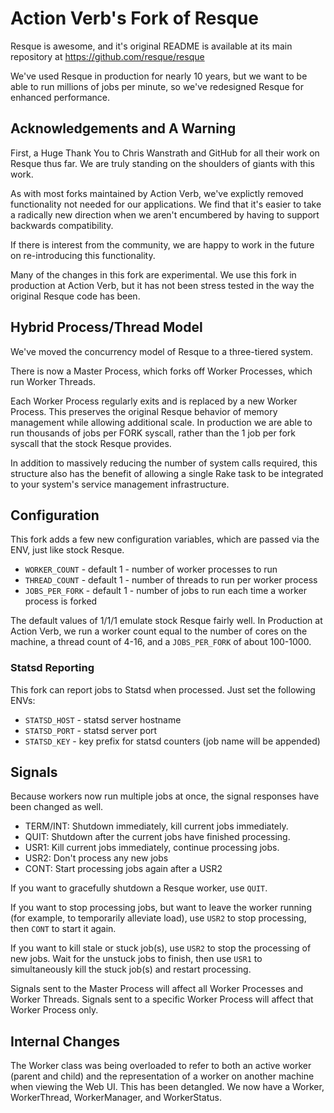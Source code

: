 # Action Verb's Fork of Resque

Resque is awesome, and it's original README is available at its main
repository at https://github.com/resque/resque

We've used Resque in production for nearly 10 years, but we want to be
able to run millions of jobs per minute, so we've redesigned Resque
for enhanced performance.


## Acknowledgements and A Warning

First, a Huge Thank You to Chris Wanstrath and GitHub for all their work
on Resque thus far.  We are truly standing on the shoulders of giants
with this work.

As with most forks maintained by Action Verb, we've explictly removed
functionality not needed for our applications.  We find that it's easier
to take a radically new direction when we aren't encumbered by having to
support backwards compatibility.

If there is interest from the community, we are happy to work in
the future on re-introducing this functionality.

Many of the changes in this fork are experimental.  We use this fork in
production at Action Verb, but it has not been stress tested in the way
the original Resque code has been.


## Hybrid Process/Thread Model

We've moved the concurrency model of Resque to a three-tiered system.

There is now a Master Process, which forks off Worker Processes, which
run Worker Threads.

Each Worker Process regularly exits and is replaced by a new Worker
Process.  This preserves the original Resque behavior of memory
management while allowing additional scale.  In production we are able
to run thousands of jobs per FORK syscall, rather than the 1 job per
fork syscall that the stock Resque provides.

In addition to massively reducing the number of system calls required,
this structure also has the benefit of allowing a single Rake task to be
integrated to your system's service management infrastructure.


## Configuration

This fork adds a few new configuration variables, which are passed via
the ENV, just like stock Resque.

* `WORKER_COUNT` - default 1 - number of worker processes to run
* `THREAD_COUNT` - default 1 - number of threads to run per worker
  process
* `JOBS_PER_FORK` - default 1 - number of jobs to run each time a worker
  process is forked

The default values of 1/1/1 emulate stock Resque fairly well.  In
Production at Action Verb, we run a worker count equal to the number of
cores on the machine, a thread count of 4-16, and a `JOBS_PER_FORK`
of about 100-1000.


### Statsd Reporting

This fork can report jobs to Statsd when processed.  Just set the
following ENVs:

* `STATSD_HOST` - statsd server hostname
* `STATSD_PORT` - statsd server port
* `STATSD_KEY` - key prefix for statsd counters (job name will be appended)

## Signals

Because workers now run multiple jobs at once, the signal responses have
been changed as well.

* TERM/INT: Shutdown immediately, kill current jobs immediately.
* QUIT: Shutdown after the current jobs have finished processing.
* USR1: Kill current jobs immediately, continue processing jobs.
* USR2: Don't process any new jobs
* CONT: Start processing jobs again after a USR2

If you want to gracefully shutdown a Resque worker, use `QUIT`.

If you want to stop processing jobs, but want to leave the worker running
(for example, to temporarily alleviate load), use `USR2` to stop processing,
then `CONT` to start it again.

If you want to kill stale or stuck job(s), use `USR2` to stop the
processing of new jobs.  Wait for the unstuck jobs to finish, then use
`USR1` to simultaneously kill the stuck job(s) and restart processing.

Signals sent to the Master Process will affect all Worker Processes and
Worker Threads.  Signals sent to a specific Worker Process will affect
that Worker Process only.


## Internal Changes

The Worker class was being overloaded to refer to both an active worker
(parent and child) and the representation of a worker on another machine
when viewing the Web UI.  This has been detangled.  We now have a
Worker, WorkerThread, WorkerManager, and WorkerStatus.
